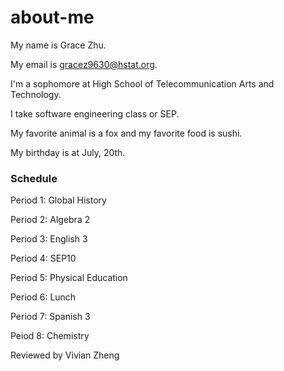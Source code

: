 # about-me

My name is Grace Zhu.

My email is gracez9630@hstat.org.

I'm a sophomore at High School of Telecommunication Arts and Technology.

I take software engineering class or SEP.

My favorite animal is a fox and my favorite food is sushi.

My birthday is at July, 20th.

### Schedule

Period 1: Global History

Period 2: Algebra 2

Period 3: English 3

Period 4: SEP10

Period 5: Physical Education

Period 6: Lunch

Period 7: Spanish 3

Peiod 8: Chemistry

Reviewed by Vivian Zheng 